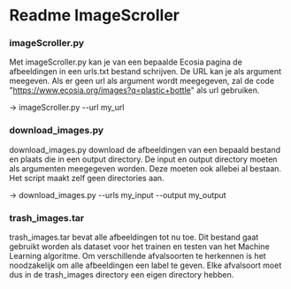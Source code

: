 # Readme ImageScroller

### imageScroller.py
Met imageScroller.py kan je van een bepaalde Ecosia pagina de afbeeldingen in een urls.txt bestand schrijven. De URL kan je als argument meegeven. Als er geen url als argument wordt meegegeven, zal de code "https://www.ecosia.org/images?q=plastic+bottle" als url gebruiken.

-> imageScroller.py --url my_url

### download_images.py
download_images.py download de afbeeldingen van een bepaald bestand en plaats die in een output directory. De input en output directory moeten als argumenten meegegeven worden. Deze moeten ook allebei al bestaan. Het script maakt zelf geen directories aan. 

-> download_images.py --urls my_input --output my_output

### trash_images.tar
trash_images.tar bevat alle afbeeldingen tot nu toe. Dit bestand gaat gebruikt worden als dataset voor het trainen en testen van het Machine Learning algoritme. Om verschillende afvalsoorten te herkennen is het noodzakelijk om alle afbeeldingen een label te geven. Elke afvalsoort moet dus in de trash_images directory een eigen directory hebben.

